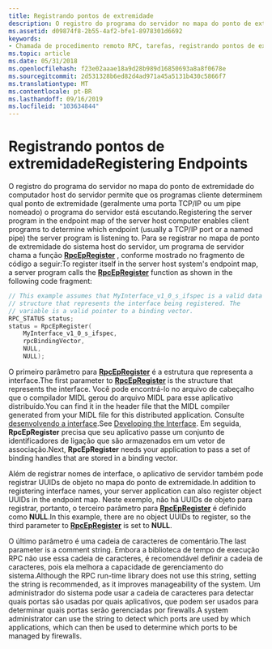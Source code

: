 ```yaml
---
title: Registrando pontos de extremidade
description: O registro do programa do servidor no mapa do ponto de extremidade do computador host do servidor permite que os programas cliente determinem qual ponto de extremidade (geralmente uma porta TCP/IP ou um pipe nomeado) o programa do servidor está escutando.
ms.assetid: d09874f8-2b55-4af2-bfe1-8978301d6692
keywords:
- Chamada de procedimento remoto RPC, tarefas, registrando pontos de extremidade
ms.topic: article
ms.date: 05/31/2018
ms.openlocfilehash: f23e02aaae18a9d28b989d16850693a8a8f0678e
ms.sourcegitcommit: 2d531328b6ed82d4ad971a45a5131b430c5866f7
ms.translationtype: MT
ms.contentlocale: pt-BR
ms.lasthandoff: 09/16/2019
ms.locfileid: "103634844"
---
```

# <a name="registering-endpoints"></a><span data-ttu-id="1ce86-104">Registrando pontos de extremidade</span><span class="sxs-lookup"><span data-stu-id="1ce86-104">Registering Endpoints</span></span>

<span data-ttu-id="1ce86-105">O registro do programa do servidor no mapa do ponto de extremidade do computador host do servidor permite que os programas cliente determinem qual ponto de extremidade (geralmente uma porta TCP/IP ou um pipe nomeado) o programa do servidor está escutando.</span><span class="sxs-lookup"><span data-stu-id="1ce86-105">Registering the server program in the endpoint map of the server host computer enables client programs to determine which endpoint (usually a TCP/IP port or a named pipe) the server program is listening to.</span></span> <span data-ttu-id="1ce86-106">Para se registrar no mapa de ponto de extremidade do sistema host do servidor, um programa de servidor chama a função [**RpcEpRegister**](/windows/desktop/api/Rpcdce/nf-rpcdce-rpcepregister) , conforme mostrado no fragmento de código a seguir:</span><span class="sxs-lookup"><span data-stu-id="1ce86-106">To register itself in the server host system's endpoint map, a server program calls the [**RpcEpRegister**](/windows/desktop/api/Rpcdce/nf-rpcdce-rpcepregister) function as shown in the following code fragment:</span></span>


```C++
// This example assumes that MyInterface_v1_0_s_ifspec is a valid data
// structure that represents the interface being registered. The 
// variable is a valid pointer to a binding vector.
RPC_STATUS status;
status = RpcEpRegister(
    MyInterface_v1_0_s_ifspec,
    rpcBindingVector,
    NULL,
    NULL);
```



<span data-ttu-id="1ce86-107">O primeiro parâmetro para [**RpcEpRegister**](/windows/desktop/api/Rpcdce/nf-rpcdce-rpcepregister) é a estrutura que representa a interface.</span><span class="sxs-lookup"><span data-stu-id="1ce86-107">The first parameter to [**RpcEpRegister**](/windows/desktop/api/Rpcdce/nf-rpcdce-rpcepregister) is the structure that represents the interface.</span></span> <span data-ttu-id="1ce86-108">Você pode encontrá-lo no arquivo de cabeçalho que o compilador MIDL gerou do arquivo MIDL para esse aplicativo distribuído.</span><span class="sxs-lookup"><span data-stu-id="1ce86-108">You can find it in the header file that the MIDL compiler generated from your MIDL file for this distributed application.</span></span> <span data-ttu-id="1ce86-109">Consulte [desenvolvendo a interface](developing-the-interface.md).</span><span class="sxs-lookup"><span data-stu-id="1ce86-109">See [Developing the Interface](developing-the-interface.md).</span></span> <span data-ttu-id="1ce86-110">Em seguida, **RpcEpRegister** precisa que seu aplicativo passe um conjunto de identificadores de ligação que são armazenados em um vetor de associação.</span><span class="sxs-lookup"><span data-stu-id="1ce86-110">Next, **RpcEpRegister** needs your application to pass a set of binding handles that are stored in a binding vector.</span></span>

<span data-ttu-id="1ce86-111">Além de registrar nomes de interface, o aplicativo de servidor também pode registrar UUIDs de objeto no mapa do ponto de extremidade.</span><span class="sxs-lookup"><span data-stu-id="1ce86-111">In addition to registering interface names, your server application can also register object UUIDs in the endpoint map.</span></span> <span data-ttu-id="1ce86-112">Neste exemplo, não há UUIDs de objeto para registrar, portanto, o terceiro parâmetro para [**RpcEpRegister**](/windows/desktop/api/Rpcdce/nf-rpcdce-rpcepregister) é definido como **NULL**.</span><span class="sxs-lookup"><span data-stu-id="1ce86-112">In this example, there are no object UUIDs to register, so the third parameter to [**RpcEpRegister**](/windows/desktop/api/Rpcdce/nf-rpcdce-rpcepregister) is set to **NULL**.</span></span>

<span data-ttu-id="1ce86-113">O último parâmetro é uma cadeia de caracteres de comentário.</span><span class="sxs-lookup"><span data-stu-id="1ce86-113">The last parameter is a comment string.</span></span> <span data-ttu-id="1ce86-114">Embora a biblioteca de tempo de execução RPC não use essa cadeia de caracteres, é recomendável definir a cadeia de caracteres, pois ela melhora a capacidade de gerenciamento do sistema.</span><span class="sxs-lookup"><span data-stu-id="1ce86-114">Although the RPC run-time library does not use this string, setting the string is recommended, as it improves manageability of the system.</span></span> <span data-ttu-id="1ce86-115">Um administrador do sistema pode usar a cadeia de caracteres para detectar quais portas são usadas por quais aplicativos, que podem ser usados para determinar quais portas serão gerenciadas por firewalls.</span><span class="sxs-lookup"><span data-stu-id="1ce86-115">A system administrator can use the string to detect which ports are used by which applications, which can then be used to determine which ports to be managed by firewalls.</span></span>

 

 




